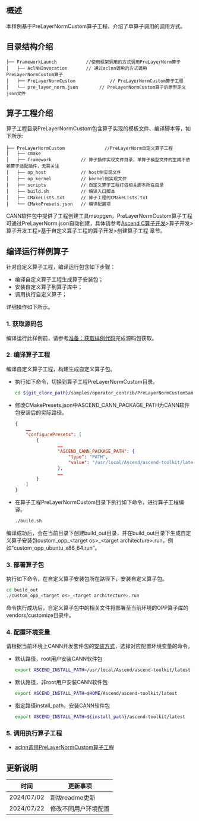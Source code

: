 ## 概述
本样例基于PreLayerNormCustom算子工程，介绍了单算子调用的调用方式。
## 目录结构介绍
``` 
├── FrameworkLaunch           //使用框架调用的方式调用PreLayerNorm算子
│   ├── AclNNInvocation       // 通过aclnn调用的方式调用PreLayerNormCustom算子
│   ├── PreLayerNormCustom             // PreLayerNormCustom算子工程
│   └── pre_layer_norm.json        // PreLayerNormCustom算子的原型定义json文件
``` 
## 算子工程介绍
算子工程目录PreLayerNormCustom包含算子实现的模板文件、编译脚本等，如下所示:
``` 
├── PreLayerNormCustom               //PreLayerNorm自定义算子工程
│   ├── cmake
│   ├── framework           // 算子插件实现文件目录，单算子模型文件的生成不依赖算子适配插件，无需关注
│   ├── op_host             // host侧实现文件
│   ├── op_kernel           // kernel侧实现文件
│   ├── scripts             // 自定义算子工程打包相关脚本所在目录
│   ├── build.sh            // 编译入口脚本
│   ├── CMakeLists.txt      // 算子工程的CMakeLists.txt
│   └── CMakePresets.json   // 编译配置项
``` 
CANN软件包中提供了工程创建工具msopgen，PreLayerNormCustom算子工程可通过PreLayerNorm.json自动创建，具体请参考[Ascend C算子开发](https://hiascend.com/document/redirect/CannCommunityOpdevAscendC)>算子开发>算子开发工程>基于自定义算子工程的算子开发>创建算子工程 章节。
## 编译运行样例算子
针对自定义算子工程，编译运行包含如下步骤：
- 编译自定义算子工程生成算子安装包；
- 安装自定义算子到算子库中；
- 调用执行自定义算子；

详细操作如下所示。
### 1.&nbsp;获取源码包
编译运行此样例前，请参考[准备：获取样例代码](../README.md#codeready)完成源码包获取。
### 2.&nbsp;编译算子工程<a name="operatorcompile"></a>
  编译自定义算子工程，构建生成自定义算子包。

  - 执行如下命令，切换到算子工程PreLayerNormCustom目录。

    ```bash
    cd ${git_clone_path}/samples/operator_contrib/PreLayerNormCustomSample/FrameworkLaunch/PreLayerNormCustom
    ```

  - 修改CMakePresets.json中ASCEND_CANN_PACKAGE_PATH为CANN软件包安装后的实际路径。


    ```json
    {
        ……
        "configurePresets": [
            {
                    ……
                    "ASCEND_CANN_PACKAGE_PATH": {
                        "type": "PATH",
                        "value": "/usr/local/Ascend/ascend-toolkit/latest"   //请替换为CANN软件包安装后的实际路径。eg:/home/HwHiAiUser/Ascend/ascend-toolkit/latest
                    },
                    ……
            }
        ]
    }
    ```
  - 在算子工程PreLayerNormCustom目录下执行如下命令，进行算子工程编译。

    ```bash
    ./build.sh
    ```
编译成功后，会在当前目录下创建build_out目录，并在build_out目录下生成自定义算子安装包custom_opp_\<target os>_\<target architecture>.run，例如“custom_opp_ubuntu_x86_64.run”。

### 3.&nbsp;部署算子包

执行如下命令，在自定义算子安装包所在路径下，安装自定义算子包。
    
  ```bash
  cd build_out
  ./custom_opp_<target os>_<target architecture>.run
  ```   

命令执行成功后，自定义算子包中的相关文件将部署至当前环境的OPP算子库的vendors/customize目录中。

### 4.&nbsp;配置环境变量

  请根据当前环境上CANN开发套件包的[安装方式](https://hiascend.com/document/redirect/CannCommunityInstSoftware)，选择对应配置环境变量的命令。
  - 默认路径，root用户安装CANN软件包
    ```bash
    export ASCEND_INSTALL_PATH=/usr/local/Ascend/ascend-toolkit/latest
    ```
  - 默认路径，非root用户安装CANN软件包
    ```bash
    export ASCEND_INSTALL_PATH=$HOME/Ascend/ascend-toolkit/latest
    ```
  - 指定路径install_path，安装CANN软件包
    ```bash
    export ASCEND_INSTALL_PATH=${install_path}/ascend-toolkit/latest
    ```
### 5.&nbsp;调用执行算子工程
- [aclnn调用PreLayerNormCustom算子工程](./AclNNInvocation/README.md)

## 更新说明
  | 时间 | 更新事项 |
|----|------|
| 2024/07/02 | 新版readme更新 |
| 2024/07/22 | 修改不同用户环境配置 |